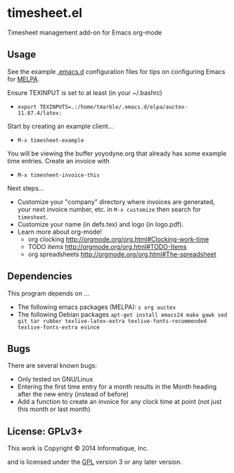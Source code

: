 # timesheet.el

Timesheet management add-on for Emacs org-mode

## Usage

See the example [.emacs.d](example.emacs.d) configuration files for tips
on configuring Emacs for [MELPA](http://melpa.milkbox.net/#/getting-started).

Ensure TEXINPUT is set to at least (in your ~/.bashrc)
* ````export TEXINPUTS=.:/home/tmarble/.emacs.d/elpa/auctex-11.87.4/latex:````

Start by creating an example client...
* ````M-x timesheet-example````

You will be viewing the buffer yoyodyne.org that already has some example time entries. Create an invoice with
* ````M-x timesheet-invoice-this````

Next steps...
* Customize your "company" directory where invoices are generated, your next invoice number, etc.
  in ````M-x customize```` then search for ````timesheet````.
* Customize your name (in defs.tex) and logo (in logo.pdf).
* Learn more about org-mode!
  * org clocking http://orgmode.org/org.html#Clocking-work-time
  * TODO items http://orgmode.org/org.html#TODO-Items
  * org spreadsheets http://orgmode.org/org.html#The-spreadsheet

## Dependencies

This program depends on ...
* The following emacs packages (MELPA): ````s org auctex````
* The following Debian packages
  ```apt-get install emacs24 make gawk sed git tar rubber texlive-latex-extra texlive-fonts-recommended texlive-fonts-extra evince```

## Bugs

There are several known bugs:

* Only tested on GNU/Linux
* Entering the first time entry for a month results in the Month heading after the new entry (instead of before)
* Add a function to create an invoice for any clock time at point (not just this month or last month)

## License: GPLv3+

This work is Copyright © 2014 Informatique, Inc.

and is licensed under the [GPL](LICENSE) version 3 or any later version.
